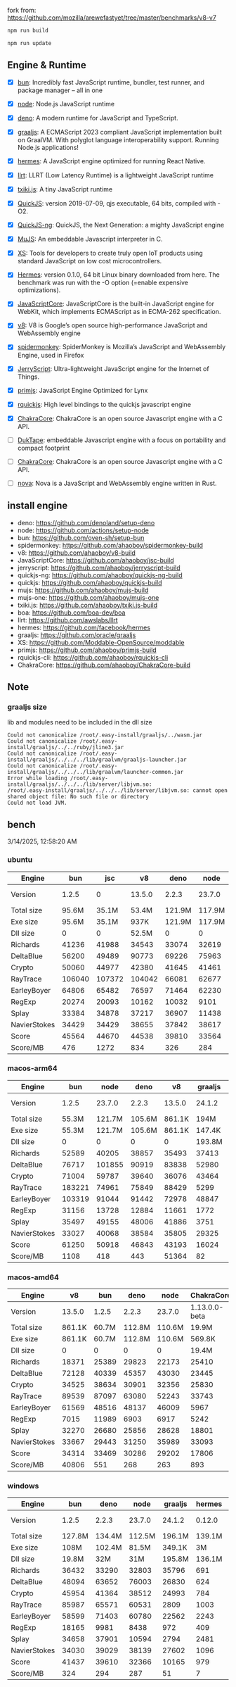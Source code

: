 fork from: https://github.com/mozilla/arewefastyet/tree/master/benchmarks/v8-v7

```bash
npm run build

npm run update
```

## Engine & Runtime

- [x] [bun](https://github.com/oven-sh/bun): Incredibly fast JavaScript runtime, bundler, test runner, and package manager – all in one
- [x] [node](https://github.com/nodejs/node): Node.js JavaScript runtime
- [x] [deno](https://github.com/denoland/deno): A modern runtime for JavaScript and TypeScript.
- [x] [graaljs](https://github.com/oracle/graaljs): A ECMAScript 2023 compliant JavaScript implementation built on GraalVM. With polyglot language interoperability support. Running Node.js applications!
- [x] [hermes](https://github.com/facebook/hermes): A JavaScript engine optimized for running React Native.
- [x] [llrt](https://github.com/awslabs/llrt): LLRT (Low Latency Runtime) is a lightweight JavaScript runtime
- [x] [txiki.js](https://github.com/saghul/txiki.js): A tiny JavaScript runtime
- [x] [QuickJS](https://bellard.org/quickjs/): version 2019-07-09, qjs executable, 64 bits, compiled with -O2.
- [x] [QuickJS-ng](https://github.com/quickjs-ng/quickjs): QuickJS, the Next Generation: a mighty JavaScript engine
- [x] [MuJS](https://github.com/ccxvii/mujs): An embeddable Javascript interpreter in C.
- [x] [XS](https://github.com/Moddable-OpenSource/moddable): Tools for developers to create truly open IoT products using standard JavaScript on low cost microcontrollers.
- [x] [Hermes](https://github.com/facebook/hermes): version 0.1.0, 64 bit Linux binary downloaded from here. The benchmark was run with the -O option (=enable expensive optimizations).
- [x] [JavaScriptCore](https://github.com/WebKit/webkit/tree/main/Source/JavaScriptCore): JavaScriptCore is the built-in JavaScript engine for WebKit, which implements ​ECMAScript as in ​ECMA-262 specification.
- [x] [v8](https://v8.dev/): V8 is Google’s open source high-performance JavaScript and WebAssembly engine
- [x] [spidermonkey](https://spidermonkey.dev/): SpiderMonkey is Mozilla’s JavaScript and WebAssembly Engine, used in Firefox
- [x] [JerryScript](https://github.com/jerryscript-project/jerryscript): Ultra-lightweight JavaScript engine for the Internet of Things.
- [x] [primjs](https://github.com/lynx-family/primjs): JavaScript Engine Optimized for Lynx
- [x] [rquickjs](https://github.com/DelSkayn/rquickjs): High level bindings to the quickjs javascript engine
- [x] [ChakraCore](https://github.com/chakra-core/ChakraCore): ChakraCore is an open source Javascript engine with a C API.
- [ ] [DukTape](https://github.com/svaarala/duktape): embeddable Javascript engine with a focus on portability and compact footprint
- [ ] [ChakraCore](https://github.com/chakra-core/ChakraCore): ChakraCore is an open source Javascript engine with a C API.
- [ ] [nova](https://github.com/trynova/nova): Nova is a JavaScript and WebAssembly engine written in Rust.


## install engine

- deno: https://github.com/denoland/setup-deno
- node: https://github.com/actions/setup-node
- bun: https://github.com/oven-sh/setup-bun
- spidermonkey: https://github.com/ahaoboy/spidermonkey-build
- v8: https://github.com/ahaoboy/v8-build
- JavaScriptCore: https://github.com/ahaoboy/jsc-build
- jerryscript: https://github.com/ahaoboy/jerryscript-build
- quickjs-ng: https://github.com/ahaoboy/quickjs-ng-build
- quickjs: https://github.com/ahaoboy/quickjs-build
- mujs: https://github.com/ahaoboy/mujs-build
- mujs-one: https://github.com/ahaoboy/mujs-one
- txiki.js: https://github.com/ahaoboy/txiki.js-build
- boa: https://github.com/boa-dev/boa
- llrt: https://github.com/awslabs/llrt
- hermes: https://github.com/facebook/hermes
- graaljs: https://github.com/oracle/graaljs
- XS: https://github.com/Moddable-OpenSource/moddable
- primjs: https://github.com/ahaoboy/primjs-build
- rquickjs-cli: https://github.com/ahaoboy/rquickjs-cli
- ChakraCore: https://github.com/ahaoboy/ChakraCore-build

## Note

### graaljs size

lib and modules need to be included in the dll size

```
Could not canonicalize /root/.easy-install/graaljs/../wasm.jar
Could not canonicalize /root/.easy-install/graaljs/../../ruby/jline3.jar
Could not canonicalize /root/.easy-install/graaljs/../../../lib/graalvm/graaljs-launcher.jar
Could not canonicalize /root/.easy-install/graaljs/../../../lib/graalvm/launcher-common.jar
Error while loading /root/.easy-install/graaljs/../../../lib/server/libjvm.so:
/root/.easy-install/graaljs/../../../lib/server/libjvm.so: cannot open shared object file: No such file or directory
Could not load JVM.
```



## bench

3/14/2025, 12:58:20 AM

### ubuntu
| Engine | bun | jsc | v8 | deno | node | ChakraCore | spidermonkey | graaljs | hermes | llrt | qjs | tjs | primjs | rquickjs | qjs(ng) | mujs | mujs(one) | xst | boa | jerry |
| --- | --- | --- | --- | --- | --- | --- | --- | --- | --- | --- | --- | --- | --- | --- | --- | --- | --- | --- | --- | --- |
| Version | 1.2.5 | 0 | 13.5.0 | 2.2.3 | 23.7.0 | 1.13.0.0-beta | 134.0 | 24.1.2 | 0.12.0 | 0.5.1-beta | 2024-02-14 | 24.12.0 | 0 | 0 | 0.9.0 | 1.3.5 | 0 | 16.8.1 | 0.20.0 | 3.0.0 |
| Total size | 95.6M | 35.1M | 53.4M | 121.9M | 117.9M | 19.4M | 296.3M | 199.7M | 36M | 11.9M | 4.7M | 5.2M | 857K | 1.3M | 2.1M | 414.5K | 685K | 2.2M | 27M | 454.2K |
| Exe size | 95.6M | 35.1M | 937K | 121.9M | 117.9M | 571K | 296.3M | 1M | 36M | 11.9M | 4.7M | 5.2M | 857K | 1.3M | 2.1M | 414.5K | 685K | 2.2M | 27M | 454.2K |
| Dll size | 0 | 0 | 52.5M | 0 | 0 | 18.8M | 0 | 198.6M | 0 | 0 | 0 | 0 | 0 | 0 | 0 | 0 | 0 | 0 | 0 | 0 |
| Richards | 41236 | 41988 | 34543 | 33074 | 32619 | 23169 | 13298 | 35443 | 1117 | 794 | 688 | 705 | 611 | 594 | 557 | 223 | 252 | 89.2 | 61 | 269 |
| DeltaBlue | 56200 | 49489 | 90773 | 69226 | 75963 | 24265 | 12979 | 25429 | 1050 | 724 | 673 | 666 | 612 | 584 | 539 | 324 | 363 | 160 | 55 | 270 |
| Crypto | 50060 | 44977 | 42380 | 41645 | 41461 | 32035 | 17441 | 16820 | 1362 | 674 | 757 | 596 | 566 | 541 | 357 | 184 | 187 | 311 | 78.8 | 294 |
| RayTrace | 106040 | 107372 | 104042 | 66081 | 62677 | 34039 | 27796 | 5364 | 1530 | 1209 | 935 | 1095 | 933 | 896 | 677 | 483 | 406 | 492 | 161 | 345 |
| EarleyBoyer | 64806 | 65482 | 76597 | 71464 | 62230 | 7087 | 36894 | 21024 | 3365 | 1944 | 1402 | 1685 | 1292 | 1292 | 1161 | 516 | 398 | 317 | 180 | 0 |
| RegExp | 20274 | 20093 | 10162 | 10032 | 9101 | 7230 | 8603 | 767 | 544 | 197 | 239 | 229 | 230 | 231 | 179 | 191 | 209 | 92.1 | 48 | 0 |
| Splay | 33384 | 34878 | 37217 | 36907 | 11438 | 18409 | 20731 | 2359 | 3081 | 1633 | 1679 | 1763 | 1713 | 1384 | 1549 | 1271 | 1134 | 392 | 218 | 0 |
| NavierStokes | 34429 | 34429 | 38655 | 37842 | 38617 | 36618 | 21980 | 19954 | 1816 | 1181 | 1322 | 990 | 995 | 946 | 906 | 482 | 480 | 825 | 173 | 0 |
| Score | 45564 | 44670 | 44538 | 39810 | 33564 | 19531 | 18212 | 9415 | 1496 | 876 | 838 | 821 | 750 | 712 | 618 | 375 | 365 | 260 | 104 | 0 |
| Score/MB | 476 | 1272 | 834 | 326 | 284 | 1006 | 61 | 47 | 41 | 73 | 177 | 159 | 896 | 528 | 296 | 926 | 545 | 120 | 3 | 0 |
### macos-arm64
| Engine | bun | node | deno | v8 | graaljs | hermes | tjs | qjs(ng) | llrt | qjs | rquickjs | primjs | mujs | xst | jerry | ChakraCore |
| --- | --- | --- | --- | --- | --- | --- | --- | --- | --- | --- | --- | --- | --- | --- | --- | --- |
| Version | 1.2.5 | 23.7.0 | 2.2.3 | 13.5.0 | 24.1.2 | 0.12.0 | 24.12.0 | 0.8.0 | 0.5.1-beta | 2024-02-14 | 0 | 0 | 1.3.5 | 16.8.1 | 3.0.0 | 1.13.0.0-beta |
| Total size | 55.3M | 121.7M | 105.6M | 861.1K | 194M | 15.7M | 3.6M | 4.1M | 10.3M | 1.1M | 1.2M | 1.5M | 429.1K | 1.6M | 575.4K | 17.8M |
| Exe size | 55.3M | 121.7M | 105.6M | 861.1K | 147.4K | 7.9M | 3.6M | 2.1M | 10.3M | 1.1M | 1.2M | 1.5M | 429.1K | 1.6M | 575.4K | 554.3K |
| Dll size | 0 | 0 | 0 | 0 | 193.8M | 7.9M | 0 | 2.1M | 0 | 0 | 0 | 0 | 0 | 0 | 0 | 17.3M |
| Richards | 52589 | 40205 | 38857 | 35493 | 37413 | 1201 | 1243 | 1210 | 997 | 900 | 956 | 759 | 348 | 107 | 217 | 0 |
| DeltaBlue | 76717 | 101855 | 90919 | 83838 | 52980 | 1135 | 1184 | 1088 | 1064 | 993 | 923 | 908 | 551 | 207 | 240 | 0 |
| Crypto | 71004 | 59787 | 39640 | 36076 | 43464 | 1343 | 1084 | 1075 | 802 | 1150 | 868 | 1030 | 275 | 508 | 271 | 0 |
| RayTrace | 183221 | 74961 | 75849 | 88429 | 5299 | 2359 | 1975 | 1375 | 1793 | 1118 | 1341 | 1123 | 839 | 686 | 336 | 0 |
| EarleyBoyer | 103319 | 91044 | 91442 | 72978 | 48847 | 3921 | 2617 | 2332 | 2673 | 2046 | 1987 | 1386 | 926 | 402 | 0 | 0 |
| RegExp | 31156 | 13728 | 12884 | 11661 | 1772 | 647 | 271 | 251 | 271 | 246 | 233 | 153 | 295 | 330 | 0 | 0 |
| Splay | 35497 | 49155 | 48006 | 41886 | 3751 | 3724 | 2914 | 2090 | 2559 | 2129 | 1842 | 1919 | 1399 | 548 | 0 | 0 |
| NavierStokes | 33027 | 40068 | 38584 | 35805 | 29325 | 1473 | 1901 | 1899 | 1383 | 2350 | 1521 | 2347 | 689 | 1349 | 0 | 0 |
| Score | 61250 | 50918 | 46843 | 43193 | 16024 | 1669 | 1369 | 1207 | 1186 | 1142 | 1036 | 967 | 573 | 407 | 0 | 0 |
| Score/MB | 1108 | 418 | 443 | 51364 | 82 | 106 | 379 | 292 | 115 | 1070 | 877 | 639 | 1367 | 247 | 0 | 0 |
### macos-amd64
| Engine | v8 | bun | deno | node | ChakraCore | graaljs | hermes | tjs | llrt | qjs | qjs(ng) | rquickjs | primjs | xst | mujs | boa | jerry |
| --- | --- | --- | --- | --- | --- | --- | --- | --- | --- | --- | --- | --- | --- | --- | --- | --- | --- |
| Version | 13.5.0 | 1.2.5 | 2.2.3 | 23.7.0 | 1.13.0.0-beta | 24.1.2 | 0.12.0 | 24.12.0 | 0.5.1-beta | 2024-02-14 | 0.8.0 | 0 | 0 | 16.8.1 | 1.3.5 | 0.20.0 | 3.0.0 |
| Total size | 861.1K | 60.7M | 112.8M | 110.6M | 19.9M | 194.4M | 7.9M | 3.7M | 12.1M | 1.2M | 2.1M | 1.2M | 693.4K | 1.6M | 441.8K | 25.3M | 570.8K |
| Exe size | 861.1K | 60.7M | 112.8M | 110.6M | 569.8K | 148.8K | 7.9M | 3.7M | 12.1M | 1.2M | 2.1M | 1.2M | 693.4K | 1.6M | 441.8K | 25.3M | 570.8K |
| Dll size | 0 | 0 | 0 | 0 | 19.4M | 194.3M | 0 | 0 | 0 | 0 | 0 | 0 | 0 | 0 | 0 | 0 | 0 |
| Richards | 18371 | 25389 | 29823 | 22173 | 25410 | 35277 | 461 | 449 | 424 | 446 | 449 | 410 | 254 | 92.1 | 143 | 26 | 90.4 |
| DeltaBlue | 72128 | 40339 | 45357 | 43030 | 23445 | 28166 | 519 | 500 | 481 | 491 | 490 | 455 | 288 | 138 | 199 | 22.9 | 81.8 |
| Crypto | 34525 | 38634 | 30901 | 32356 | 25830 | 18187 | 552 | 289 | 277 | 327 | 290 | 273 | 202 | 179 | 109 | 39.1 | 129 |
| RayTrace | 89539 | 87097 | 63080 | 52243 | 33743 | 4931 | 1057 | 672 | 776 | 432 | 486 | 485 | 351 | 420 | 307 | 74.9 | 213 |
| EarleyBoyer | 61569 | 48516 | 48137 | 46009 | 5967 | 27112 | 1691 | 1142 | 1200 | 844 | 810 | 770 | 606 | 307 | 377 | 84.6 | 0 |
| RegExp | 7015 | 11989 | 6903 | 6917 | 5242 | 938 | 278 | 89.1 | 89.9 | 82.4 | 67.4 | 80.5 | 80.5 | 123 | 103 | 22.5 | 0 |
| Splay | 32270 | 26680 | 25856 | 28628 | 18801 | 2138 | 2331 | 1601 | 1479 | 916 | 860 | 763 | 733 | 281 | 377 | 115 | 0 |
| NavierStokes | 33667 | 29443 | 31250 | 35989 | 33093 | 13801 | 834 | 642 | 587 | 804 | 617 | 574 | 369 | 436 | 267 | 73.3 | 0 |
| Score | 34314 | 33469 | 30286 | 29202 | 17806 | 9509 | 773 | 510 | 503 | 447 | 416 | 401 | 302 | 214 | 209 | 47.9 | 0 |
| Score/MB | 40806 | 551 | 268 | 263 | 893 | 48 | 98 | 136 | 41 | 387 | 201 | 325 | 445 | 130 | 484 | 1 | 0 |
### windows
| Engine | bun | deno | node | graaljs | hermes | tjs | llrt | qjs(ng) | rquickjs | mujs | boa | xst |
| --- | --- | --- | --- | --- | --- | --- | --- | --- | --- | --- | --- | --- |
| Version | 1.2.5 | 2.2.3 | 23.7.0 | 24.1.2 | 0.12.0 | 24.12.0 | 0.5.1-beta | 0.8.0 | 0 | 1.3.5 | 0.20.0 | 0 |
| Total size | 127.8M | 134.4M | 112.5M | 196.1M | 139.1M | 36.9M | 41.8M | 9M | 8M | 7.5M | 42.4M | 5.9M |
| Exe size | 108M | 102.4M | 81.5M | 349.1K | 3M | 5.7M | 12.7M | 1.7M | 1.3M | 665.3K | 27.4M | 1.3M |
| Dll size | 19.8M | 32M | 31M | 195.8M | 136.1M | 31.2M | 29.1M | 7.3M | 6.7M | 6.9M | 15M | 4.7M |
| Richards | 36432 | 33290 | 32803 | 35796 | 691 | 445 | 416 | 434 | 381 | 233 | 49.1 | 0 |
| DeltaBlue | 48094 | 63652 | 76003 | 26830 | 624 | 410 | 383 | 410 | 410 | 330 | 41.6 | 0 |
| Crypto | 45954 | 41364 | 38512 | 24993 | 784 | 428 | 412 | 375 | 322 | 185 | 74.8 | 0 |
| RayTrace | 85987 | 65571 | 60531 | 2809 | 1003 | 728 | 596 | 583 | 545 | 458 | 133 | 0 |
| EarleyBoyer | 58599 | 71403 | 60780 | 22562 | 2243 | 1151 | 995 | 988 | 901 | 575 | 151 | 0 |
| RegExp | 18165 | 9981 | 8438 | 972 | 409 | 196 | 193 | 189 | 156 | 205 | 43.7 | 0 |
| Splay | 34658 | 37901 | 10594 | 2794 | 2481 | 1465 | 1035 | 1027 | 961 | 1173 | 170 | 0 |
| NavierStokes | 34030 | 39029 | 38139 | 27602 | 1096 | 738 | 711 | 671 | 721 | 493 | 164 | 0 |
| Score | 41437 | 39610 | 32366 | 10165 | 979 | 586 | 522 | 516 | 477 | 381 | 88.4 | 0 |
| Score/MB | 324 | 294 | 287 | 51 | 7 | 15 | 12 | 57 | 59 | 50 | 2 | 0 |
